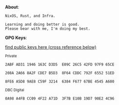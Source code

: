 **About**:
```
NixOS, Rust, and Infra.

Learning and doing better is good. 
Please bear with me, I'm doing my best.
```
**GPG Keys**:

[find public keys here (cross reference below)](https://pgp.fem.gg/pks/lookup?search=christina&fingerprint=on&hash=on&op=vindex)

<small>Private</small>

`2ABF AD31 1946 163C D3D5  E09C 26C5 42FD 97F9 65CE`

`208A 2A66 8A2F CDE7 B5D3  8F64 CDDC 792F 6552 51ED`

`8FE6 A5D8 9AE8 C59F 3214  6384 F677 67BE 4545 A600`


<small>DBC Digital</small>

`0A98 A4FB CC09 4F22 A71D  3F7B E10B 19D7 90E2 4C96`
